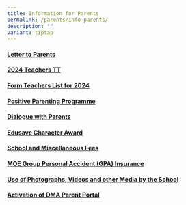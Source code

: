 ```yaml
---
title: Information for Parents
permalink: /parents/info-parents/
description: ""
variant: tiptap
---
```

<h4><a href="/parents/info-for-parents/letters/" rel="noopener noreferrer nofollow" target="_blank">Letter to Parents</a></h4><h4><a href="/files/Timetables/Teachers Timetable/2024_TeacherTimetable_v2.pdf" rel="noopener noreferrer nofollow" target="_blank">2024 Teachers TT</a></h4><h4><a href="/parents/info-for-parents/ft-list/" rel="noopener noreferrer nofollow" target="_blank">Form Teachers List for 2024</a></h4><h4><a href="/parents/info-for-parents/ppp/" rel="noopener noreferrer nofollow" target="_blank">Positive Parenting Programme</a></h4><h4><a href="/parents/info-for-parents/dwp/" rel="noopener noreferrer nofollow" target="_blank">Dialogue with Parents</a></h4><h4><a href="/parents/info-for-parents/edusave/" rel="noopener noreferrer nofollow" target="_blank">Edusave Character Award</a></h4><h4><a href="/parents/info-for-parents/fees/" rel="noopener noreferrer nofollow" target="_blank">School and Miscellaneous Fees</a></h4><h4><a href="/parents/info-for-parents/insurance/" rel="noopener noreferrer nofollow" target="_blank">MOE Group Personal Accident (GPA) Insurance</a></h4><h4><a href="/parents/info-for-parents/usephoto/" rel="noopener noreferrer nofollow" target="_blank">Use of Photographs, Videos and other Media by the School</a></h4><h4><a href="/parents/info-for-parents/dma/" rel="noopener noreferrer nofollow" target="_blank">Activation of DMA Parent Portal</a></h4><p></p>